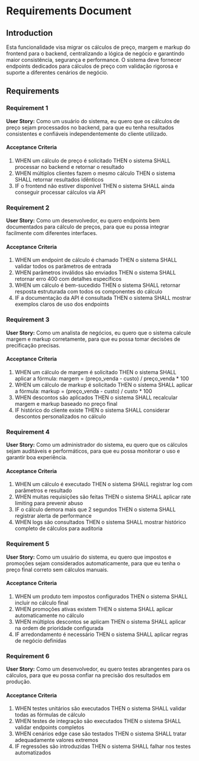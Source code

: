 # Requirements Document

## Introduction

Esta funcionalidade visa migrar os cálculos de preço, margem e markup do frontend para o backend, centralizando a lógica de negócio e garantindo maior consistência, segurança e performance. O sistema deve fornecer endpoints dedicados para cálculos de preço com validação rigorosa e suporte a diferentes cenários de negócio.

## Requirements

### Requirement 1

**User Story:** Como um usuário do sistema, eu quero que os cálculos de preço sejam processados no backend, para que eu tenha resultados consistentes e confiáveis independentemente do cliente utilizado.

#### Acceptance Criteria

1. WHEN um cálculo de preço é solicitado THEN o sistema SHALL processar no backend e retornar o resultado
2. WHEN múltiplos clientes fazem o mesmo cálculo THEN o sistema SHALL retornar resultados idênticos
3. IF o frontend não estiver disponível THEN o sistema SHALL ainda conseguir processar cálculos via API

### Requirement 2

**User Story:** Como um desenvolvedor, eu quero endpoints bem documentados para cálculo de preços, para que eu possa integrar facilmente com diferentes interfaces.

#### Acceptance Criteria

1. WHEN um endpoint de cálculo é chamado THEN o sistema SHALL validar todos os parâmetros de entrada
2. WHEN parâmetros inválidos são enviados THEN o sistema SHALL retornar erro 400 com detalhes específicos
3. WHEN um cálculo é bem-sucedido THEN o sistema SHALL retornar resposta estruturada com todos os componentes do cálculo
4. IF a documentação da API é consultada THEN o sistema SHALL mostrar exemplos claros de uso dos endpoints

### Requirement 3

**User Story:** Como um analista de negócios, eu quero que o sistema calcule margem e markup corretamente, para que eu possa tomar decisões de precificação precisas.

#### Acceptance Criteria

1. WHEN um cálculo de margem é solicitado THEN o sistema SHALL aplicar a fórmula: margem = (preço_venda - custo) / preço_venda * 100
2. WHEN um cálculo de markup é solicitado THEN o sistema SHALL aplicar a fórmula: markup = (preço_venda - custo) / custo * 100
3. WHEN descontos são aplicados THEN o sistema SHALL recalcular margem e markup baseado no preço final
4. IF histórico do cliente existe THEN o sistema SHALL considerar descontos personalizados no cálculo

### Requirement 4

**User Story:** Como um administrador do sistema, eu quero que os cálculos sejam auditáveis e performáticos, para que eu possa monitorar o uso e garantir boa experiência.

#### Acceptance Criteria

1. WHEN um cálculo é executado THEN o sistema SHALL registrar log com parâmetros e resultado
2. WHEN muitas requisições são feitas THEN o sistema SHALL aplicar rate limiting para prevenir abuso
3. IF o cálculo demora mais que 2 segundos THEN o sistema SHALL registrar alerta de performance
4. WHEN logs são consultados THEN o sistema SHALL mostrar histórico completo de cálculos para auditoria

### Requirement 5

**User Story:** Como um usuário do sistema, eu quero que impostos e promoções sejam considerados automaticamente, para que eu tenha o preço final correto sem cálculos manuais.

#### Acceptance Criteria

1. WHEN um produto tem impostos configurados THEN o sistema SHALL incluir no cálculo final
2. WHEN promoções ativas existem THEN o sistema SHALL aplicar automaticamente no cálculo
3. WHEN múltiplos descontos se aplicam THEN o sistema SHALL aplicar na ordem de prioridade configurada
4. IF arredondamento é necessário THEN o sistema SHALL aplicar regras de negócio definidas

### Requirement 6

**User Story:** Como um desenvolvedor, eu quero testes abrangentes para os cálculos, para que eu possa confiar na precisão dos resultados em produção.

#### Acceptance Criteria

1. WHEN testes unitários são executados THEN o sistema SHALL validar todas as fórmulas de cálculo
2. WHEN testes de integração são executados THEN o sistema SHALL validar endpoints completos
3. WHEN cenários edge case são testados THEN o sistema SHALL tratar adequadamente valores extremos
4. IF regressões são introduzidas THEN o sistema SHALL falhar nos testes automatizados